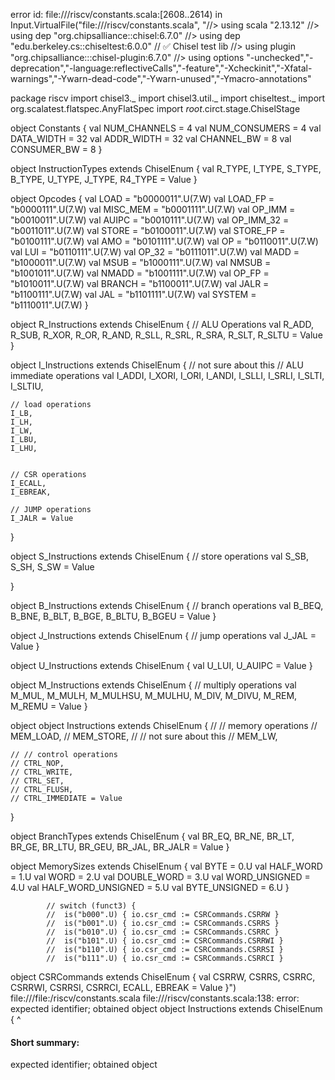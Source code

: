 error id: file://<WORKSPACE>/riscv/constants.scala:[2608..2614) in Input.VirtualFile("file://<WORKSPACE>/riscv/constants.scala", "//> using scala "2.13.12"
//> using dep "org.chipsalliance::chisel:6.7.0"
//> using dep "edu.berkeley.cs::chiseltest:6.0.0"  // ✅ Chisel test lib
//> using plugin "org.chipsalliance:::chisel-plugin:6.7.0"
//> using options "-unchecked","-deprecation","-language:reflectiveCalls","-feature","-Xcheckinit","-Xfatal-warnings","-Ywarn-dead-code","-Ywarn-unused","-Ymacro-annotations"

package riscv
import chisel3._
import chisel3.util._
import chiseltest._
import org.scalatest.flatspec.AnyFlatSpec
import _root_.circt.stage.ChiselStage


object Constants {
  val NUM_CHANNELS = 4
  val NUM_CONSUMERS = 4
  val DATA_WIDTH = 32
  val ADDR_WIDTH = 32
  val CHANNEL_BW = 8
  val CONSUMER_BW = 8
}

object InstructionTypes extends ChiselEnum {
	val R_TYPE, I_TYPE, S_TYPE, B_TYPE, U_TYPE, J_TYPE, R4_TYPE = Value
}


object Opcodes {
  val LOAD      = "b0000011".U(7.W)
  val LOAD_FP   = "b0000111".U(7.W)
  val MISC_MEM  = "b0001111".U(7.W)
  val OP_IMM    = "b0010011".U(7.W)
  val AUIPC     = "b0010111".U(7.W)
  val OP_IMM_32 = "b0011011".U(7.W)
  val STORE     = "b0100011".U(7.W)
  val STORE_FP  = "b0100111".U(7.W)
  val AMO       = "b0101111".U(7.W)
  val OP        = "b0110011".U(7.W)
  val LUI       = "b0110111".U(7.W)
  val OP_32     = "b0111011".U(7.W)
  val MADD      = "b1000011".U(7.W)
  val MSUB      = "b1000111".U(7.W)
  val NMSUB     = "b1001011".U(7.W)
  val NMADD     = "b1001111".U(7.W)
  val OP_FP     = "b1010011".U(7.W)
  val BRANCH    = "b1100011".U(7.W)
  val JALR      = "b1100111".U(7.W)
  val JAL       = "b1101111".U(7.W)
  val SYSTEM    = "b1110011".U(7.W)
}

object R_Instructions extends ChiselEnum {
	// ALU Operations
	val R_ADD,
	R_SUB,
	R_XOR,
	R_OR,
	R_AND,
	R_SLL,
	R_SRL,
	R_SRA,
	R_SLT,
	R_SLTU = Value
}

object I_Instructions extends ChiselEnum {
	// not sure about this
	// ALU immediate operations
	val I_ADDI,
	I_XORI,
	I_ORI,
	I_ANDI,
	I_SLLI,
	I_SRLI,
	I_SLTI,
	I_SLTIU,

	// load operations
	I_LB,
	I_LH,
	I_LW,
	I_LBU,
	I_LHU,

	
	// CSR operations
	I_ECALL,
	I_EBREAK,
	
	// JUMP operations
	I_JALR = Value
}


object S_Instructions extends ChiselEnum {
	// store operations
	val S_SB,
	S_SH,
	S_SW = Value

}

object B_Instructions extends ChiselEnum {
	// branch operations
	val B_BEQ,
	B_BNE,
	B_BLT,
	B_BGE,
	B_BLTU,
	B_BGEU = Value
}


object J_Instructions extends ChiselEnum {
	// jump operations
	val J_JAL = Value
}

object U_Instructions extends ChiselEnum {
	val U_LUI,
	U_AUIPC = Value
}

object M_Instructions extends ChiselEnum {
	// multiply operations
	val M_MUL,
	M_MULH,
	M_MULHSU,
	M_MULHU,
	M_DIV,
	M_DIVU,
	M_REM,
	M_REMU = Value
}

object 
object Instructions extends ChiselEnum {
	// // memory operations
	// MEM_LOAD,
	// MEM_STORE,
	// // not sure about this
	// MEM_LW,


	// // control operations
	// CTRL_NOP,
	// CTRL_WRITE,
	// CTRL_SET,
	// CTRL_FLUSH,
	// CTRL_IMMEDIATE = Value

}

object BranchTypes extends ChiselEnum {
	val BR_EQ, BR_NE, BR_LT, BR_GE, BR_LTU, BR_GEU, BR_JAL, BR_JALR = Value
}


object MemorySizes extends ChiselEnum {
	val BYTE = 0.U
	val HALF_WORD = 1.U
	val WORD = 2.U
	val DOUBLE_WORD = 3.U
	val WORD_UNSIGNED = 4.U
	val HALF_WORD_UNSIGNED = 5.U
	val BYTE_UNSIGNED = 6.U
}

			// switch (funct3) {
			// 	is("b000".U) { io.csr_cmd := CSRCommands.CSRRW }
			// 	is("b001".U) { io.csr_cmd := CSRCommands.CSRRS }
			// 	is("b010".U) { io.csr_cmd := CSRCommands.CSRRC }
			// 	is("b101".U) { io.csr_cmd := CSRCommands.CSRRWI }
			// 	is("b110".U) { io.csr_cmd := CSRCommands.CSRRSI }
			// 	is("b111".U) { io.csr_cmd := CSRCommands.CSRRCI }
object CSRCommands extends ChiselEnum {
	val CSRRW, CSRRS, CSRRC, CSRRWI, CSRRSI, CSRRCI, ECALL, EBREAK = Value
}")
file://<WORKSPACE>/file:<WORKSPACE>/riscv/constants.scala
file://<WORKSPACE>/riscv/constants.scala:138: error: expected identifier; obtained object
object Instructions extends ChiselEnum {
^
#### Short summary: 

expected identifier; obtained object